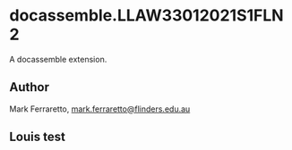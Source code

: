 # docassemble.LLAW33012021S1FLN2

A docassemble extension.

## Author

Mark Ferraretto, mark.ferraretto@flinders.edu.au

## Louis test

